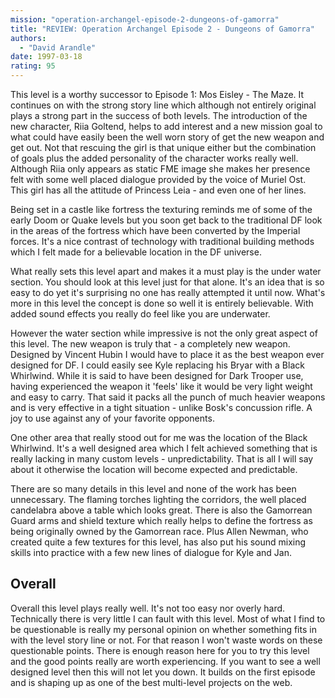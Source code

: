 ```yaml
---
mission: "operation-archangel-episode-2-dungeons-of-gamorra"
title: "REVIEW: Operation Archangel Episode 2 - Dungeons of Gamorra"
authors: 
  - "David Arandle"
date: 1997-03-18
rating: 95
---
```


This level is a worthy successor to Episode 1: Mos Eisley - The Maze. It continues on with the strong story line which although not entirely original plays a strong part in the success of both levels.
The introduction of the new character, Riia Goltend, helps to add interest and a new mission goal to what could have easily been the well worn story of get the new weapon and get out. Not that rescuing the girl is that unique either but the combination of goals plus the added personality of the character works really well. Although Riia only appears as static FME image she makes her presence felt with some well placed dialogue provided by the voice of Muriel Ost. This girl has all the attitude of Princess Leia - and even one of her lines.

Being set in a castle like fortress the texturing reminds me of some of the early Doom or Quake levels but you soon get back to the traditional DF look in the areas of the fortress which have been converted by the Imperial forces. It's a nice contrast of technology with traditional building methods which I felt made for a believable location in the DF universe.

What really sets this level apart and makes it a must play is the under water section. You should look at this level just for that alone. It's an idea that is so easy to do yet it's surprising no one has really attempted it until now. What's more in this level the concept is done so well it is entirely believable. With added sound effects you really do feel like you are underwater.

However the water section while impressive is not the only great aspect of this level. The new weapon is truly that - a completely new weapon. Designed by Vincent Hubin I would have to place it as the best weapon ever designed for DF. I could easily see Kyle replacing his Bryar with a Black Whirlwind. While it is said to have been designed for Dark Trooper use, having experienced the weapon it 'feels' like it would be very light weight and easy to carry. That said it packs all the punch of much heavier weapons and is very effective in a tight situation - unlike Bosk's concussion rifle. A joy to use against any of your favorite opponents.

One other area that really stood out for me was the location of the Black Whirlwind. It's a well designed area which I felt achieved something that is really lacking in many custom levels - unpredictability. That is all I will say about it otherwise the location will become expected and predictable.

There are so many details in this level and none of the work has been unnecessary. The flaming torches lighting the corridors, the well placed candelabra above a table which looks great. There is also the Gamorrean Guard arms and shield texture which really helps to define the fortress as being originally owned by the Gamorrean race. Plus Allen Newman, who created quite a few textures for this level, has also put his sound mixing skills into practice with a few new lines of dialogue for Kyle and Jan.


## Overall

Overall this level plays really well. It's not too easy nor overly hard. Technically there is very little I can fault with this level. Most of what I find to be questionable is really my personal opinion on whether something fits in with the level story line or not. For that reason I won't waste words on these questionable points. There is enough reason here for you to try this level and the good points really are worth experiencing. If you want to see a well designed level then this will not let you down. It builds on the first episode and is shaping up as one of the best multi-level projects on the web.
